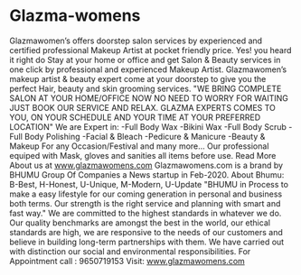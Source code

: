 # Glazma-womens
Glazmawomen’s offers doorstep salon services by experienced and certified professional Makeup Artist at pocket friendly price. Yes! you heard it right do Stay at your home or office and get Salon &amp; Beauty services in one click by professional and experienced Makeup Artist. Glazmawomen’s makeup artist &amp; beauty expert come at your doorstep to give you the perfect Hair, beauty and skin grooming services. "WE BRING COMPLETE SALON AT YOUR HOME/OFFICE NOW NO NEED TO WORRY FOR WAITING JUST BOOK OUR SERVICE AND RELAX. GLAZMA EXPERTS COMES TO YOU, ON YOUR SCHEDULE AND YOUR TIME AT YOUR PREFERRED LOCATION"  We are Expert in: -Full Body Wax -Bikini Wax -Full Body Scrub -Full Body Polishing -Facial &amp; Bleach -Pedicure &amp; Manicure -Beauty &amp; Makeup For any Occasion/Festival and many more...   Our professional equiped with Mask, gloves and sanities all items before use. Read More About us at www.glazmawomens.com  Glazmawomens.com is a brand by BHUMU Group Of Companies a News startup in Feb-2020. About Bhumu: B-Best, H-Honest, U-Unique, M-Modern, U-Update  "BHUMU in Process to make a easy lifestyle for our coming generation in personal and business both terms. Our strength is the right service and planning with smart and fast way." We are committed to the highest standards in whatever we do. Our quality benchmarks are amongst the best in the world, our ethical standards are high, we are responsive to the needs of our customers and believe in building long-term partnerships with them. We have carried out with distinction our social and environmental responsibilities.   For Appointment call : 9650719153 Visit: www.glazmawomens.com
